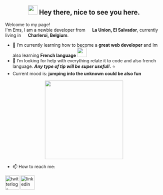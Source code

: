 <h2 align= "center"><img src="https://emojis.slackmojis.com/emojis/images/1531849430/4246/blob-sunglasses.gif?1531849430" width="30"/> Hey there, nice to see you here.</h1>


<p>Welcome to my page! </br> I'm Ems, I am a newbie developer from <img src="https://www.flaticon.com/svg/static/icons/svg/630/630602.svg" width="14"/> <b>La Union, El Salvador</b>, currently living in <img src="https://www.flaticon.com/svg/static/icons/svg/555/555625.svg" width="14"/> <b>Charleroi, Belgium</b>. </p>

- 🌱 I’m currently learning how to become a **great web developer** and Im also learning **French language** <img src="https://www.flaticon.com/svg/static/icons/svg/3187/3187459.svg" width="30">
- 🤔 I’m looking for help with everything relate it to code and also french language. **_Any type of tip will be super useful!._** :star:
- Current mood is: **jumping into the unknown could be also fun**
<p align="center">
  <img width="250" src="https://media0.giphy.com/media/1n8D4lLgVkSGFm2N3z/giphy.gif?cid=ecf05e47juvhjonmbwh3ji8tw0y9jpl05glya0jw3nugnygf&rid=giphy.gif">
</p>
 

- 📫 How to reach me: 
<p align="left">
  <a href="https://twitter.com/EmsSalmeron"><img src="https://www.flaticon.com/svg/static/icons/svg/1409/1409937.svg" width="45" alt="twitterlogo"/></a>
  <a href="https://www.linkedin.com/in/emely-salmeron/"><img src="https://www.flaticon.com/svg/static/icons/svg/174/174857.svg" width="45" alt="linkedin"/></a>
</p>
<!--
**emelysalmeron/emelysalmeron** is a ✨ _special_ ✨ repository because its `README.md` (this file) appears on your GitHub profile.

Here are some ideas to get you started:

- 🔭 I’m currently working on ...
- 🌱 I’m currently learning ...
- 👯 I’m looking to collaborate on ...
- 🤔 I’m looking for help with ...
- 💬 Ask me about ...

- 😄 Pronouns: ...
- ⚡ Fun fact: ...
-->
